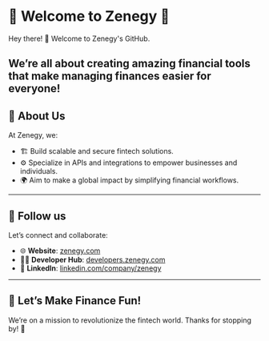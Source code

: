 # 🌟 Welcome to Zenegy 🚀

Hey there! 👋 Welcome to Zenegy's GitHub.

We’re all about creating amazing financial tools that make managing finances easier for everyone!
---

## 📌 About Us  

At Zenegy, we:
- 🏗️ Build scalable and secure fintech solutions.
- ⚙️ Specialize in APIs and integrations to empower businesses and individuals.
- 🌍 Aim to make a global impact by simplifying financial workflows.

---

## 📢 Follow us

Let’s connect and collaborate:  
- 🌐 **Website**: [zenegy.com](https://zenegy.com)
- 🧑‍💻 **Developer Hub**: [developers.zenegy.com](https://developers.zenegy.com/)
- 💼 **LinkedIn**: [linkedin.com/company/zenegy](https://linkedin.com/company/zenegy)  

---

## 🌈 Let’s Make Finance Fun!  

We’re on a mission to revolutionize the fintech world. Thanks for stopping by! 🚀  
